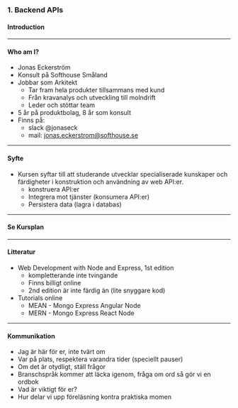 ### 1. Backend APIs
#### Introduction

---
#### Who am I?
* Jonas Eckerström
* Konsult på Softhouse Småland
* Jobbar som Arkitekt
  * Tar fram hela produkter tillsammans med kund
  * Från kravanalys och utveckling  till molndrift
  * Leder och stöttar team
* 5 år på produktbolag, 8 år som konsult
* Finns på:
  * slack @jonaseck
  * mail: jonas.eckerstrom@softhouse.se

---

#### Syfte
* Kursen syftar till att studerande utvecklar specialiserade kunskaper och färdigheter i konstruktion och användning av web API:er.
  * konstruera API:er
  * Integrera mot tjänster (konsumera API:er)
  * Persistera data (lagra i databas)

---
#### Se Kursplan

---
#### Litteratur

* Web Development with Node and Express, 1st edition
  * kompletterande inte tvingande
  * Finns billigt online
  * 2nd edition är inte färdig än (lite snyggare kod)
* Tutorials online
  * MEAN - Mongo Express Angular Node
  * MERN - Mongo Express React Node

---
#### Kommunikation
* Jag är här för er, inte tvärt om
* Var på plats, respektera varandra tider (speciellt pauser)
* Om det är otydligt, ställ frågor
* Branschspråk kommer att läcka igenom, fråga om ord så gör vi en ordbok
* Vad är viktigt för er?
* Hur delar vi upp föreläsning kontra praktiska momen